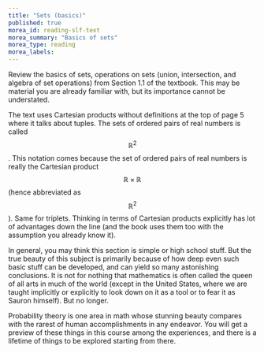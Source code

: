 ```yaml
---
title: "Sets (basics)"
published: true
morea_id: reading-slf-text
morea_summary: "Basics of sets"
morea_type: reading
morea_labels:
---
```


Review the basics of sets, operations on sets (union, intersection,
and algebra of set operations) from Section 1.1 of the textbook. This
may be material you are already familiar with, but its importance
cannot be understated. 

The text uses Cartesian products without definitions at the top of
page 5 where it talks about tuples.  The sets of ordered pairs of real
numbers is called $${\mathbb R}^2$$. This notation comes because the
set of ordered pairs of real numbers is really the Cartesian product
$${\mathbb R} \times {\mathbb R}$$ (hence abbreviated as $${\mathbb
R}^2$$). Same for triplets. Thinking in terms of Cartesian products
explicitly has lot of advantages down the line (and the book uses them
too with the assumption you already know it).

In general, you may think this section is simple or high school stuff.
But the true beauty of this subject is primarily because of how deep
even such basic stuff can be developed, and can yield so many
astonishing conclusions. It is not for nothing that mathematics is
often called the queen of all arts in much of the world (except in the
United States, where we are taught implicitly or explicitly to look
down on it as a tool or to fear it as Sauron himself). But no longer.

Probability theory is one area in math whose stunning beauty compares
with the rarest of human accomplishments in any endeavor. You will get
a preview of these things in this course among the experiences, and
there is a lifetime of things to be explored starting from there.

